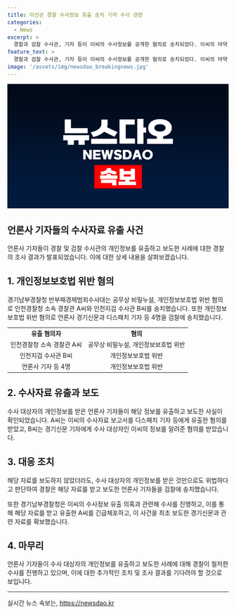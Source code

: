 ```yaml
---
title: 이선균 경찰 수사정보 유출 송치 기자 수사 관련
categories:
  - News
excerpt: >
  경찰과 검찰 수사관, 기자 등이 이씨의 수사정보를 공개한 혐의로 송치되었다. 이씨의 마약 혐의로 수사 받던 중 사망한 뒤, 수사자료가 유출되었는데, 경찰은 정보를 넘겨받거나 보도한 언론사 기자를 검찰에 고발했다. A씨는 수사자료를 유출한 혐의를 받았고, B씨는 이씨의 수사 대상 선정 정보를 보도한 혐의를 받았다. 경기남부경찰청은 관련자 8명을 상대로 수사를 진행했다. 사건을 수사한 인천경찰청 마약수사계도 압수수색을 받았고, 압수한 자료를 분석 중이다. 이사건으로 인해 마약 관련 개인정보를 넘겨받거나 보도한 기자들이 4명으로 확인됐다. 이에 대한 경찰은 위법한 행위로 인정하고 수사를 진행 중이다.
feature_text: >
  경찰과 검찰 수사관, 기자 등이 이씨의 수사정보를 공개한 혐의로 송치되었다. 이씨의 마약 혐의로 수사 받던 중 사망한 뒤, 수사자료가 유출되었는데, 경찰은 정보를 넘겨받거나 보도한 언론사 기자를 검찰에 고발했다. A씨는 수사자료를 유출한 혐의를 받았고, B씨는 이씨의 수사 대상 선정 정보를 보도한 혐의를 받았다. 경기남부경찰청은 관련자 8명을 상대로 수사를 진행했다. 사건을 수사한 인천경찰청 마약수사계도 압수수색을 받았고, 압수한 자료를 분석 중이다. 이사건으로 인해 마약 관련 개인정보를 넘겨받거나 보도한 기자들이 4명으로 확인됐다. 이에 대한 경찰은 위법한 행위로 인정하고 수사를 진행 중이다.
image: '/assets/img/newsdao_breakingnews.jpg'
---
```


<p><img src="/assets/img/newsdao_breakingnews.jpg" alt="flaretime 속보" /></p>

<h2>언론사 기자들의 수사자료 유출 사건</h2>

<p data-ke-size="size16">언론사 기자들이 경찰 및 검찰 수사관의 개인정보를 유출하고 보도한 사례에 대한 경찰의 조사 결과가 발표되었습니다. 이에 대한 상세 내용을 살펴보겠습니다.</p>

<h2>1. 개인정보보호법 위반 혐의</h2>

<p data-ke-size="size16">경기남부경찰청 반부패경제범죄수사대는 공무상 비밀누설, 개인정보보호법 위반 혐의로 인천경찰청 소속 경찰관 A씨와 인천지검 수사관 B씨를 송치했습니다. 또한 개인정보보호법 위반 혐의로 언론사 경기신문과 디스패치 기자 등 4명을 검찰에 송치했습니다.</p>

<table>
  <tr>
    <td style="text-align: center; height: 17px;"><b>유출 혐의자</b></td>
    <td style="text-align: center; height: 17px;"><b>혐의</b></td>
  </tr>
  <tr>
    <td style="text-align: center; height: 17px;">인천경찰청 소속 경찰관 A씨</td>
    <td style="text-align: center; height: 17px;">공무상 비밀누설, 개인정보보호법 위반</td>
  </tr>
  <tr>
    <td style="text-align: center; height: 17px;">인천지검 수사관 B씨</td>
    <td style="text-align: center; height: 17px;">개인정보보호법 위반</td>
  </tr>
  <tr>
    <td style="text-align: center; height: 17px;">언론사 기자 등 4명</td>
    <td style="text-align: center; height: 17px;">개인정보보호법 위반</td>
  </tr>
</table>

<h2>2. 수사자료 유출과 보도</h2>

<p data-ke-size="size16">수사 대상자의 개인정보를 받은 언론사 기자들이 해당 정보를 유출하고 보도한 사실이 확인되었습니다. A씨는 이씨의 수사자료 보고서를 디스패치 기자 등에게 유출한 혐의를 받았고, B씨는 경기신문 기자에게 수사 대상자인 이씨의 정보를 알려준 혐의를 받았습니다.</p>

<h2>3. 대응 조치</h2>

<p data-ke-size="size16">해당 자료를 보도하지 않았더라도, 수사 대상자의 개인정보를 받은 것만으로도 위법하다고 판단하여 경찰은 해당 자료를 받고 보도한 언론사 기자들을 검찰에 송치했습니다.</p>

<p data-ke-size="size16">또한 경기남부경찰청은 이씨의 수사정보 유출 의혹과 관련해 수사를 진행하고, 이를 통해 해당 자료를 받고 유출한 A씨를 긴급체포하고, 이 사건을 최초 보도한 경기신문과 관련 자료를 확보했습니다.</p>

<h2>4. 마무리</h2>

<p data-ke-size="size16">언론사 기자들이 수사 대상자의 개인정보를 유출하고 보도한 사례에 대해 경찰이 철저한 수사를 진행하고 있으며, 이에 대한 추가적인 조치 및 조사 결과를 기다려야 할 것으로 보입니다.</p>

<hr>
실시간 뉴스 속보는, <a href="https://newsdao.kr" rel="dofollow">https://newsdao.kr</a>


